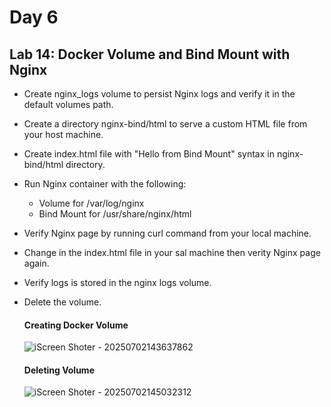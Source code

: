 # Day 6
## Lab 14: Docker Volume and Bind Mount with Nginx
- Create nginx_logs volume to persist Nginx logs and verify it in the default volumes path.
- Create a directory nginx-bind/html to serve a custom HTML file from your host machine.
- Create index.html file with "Hello from Bind Mount" syntax in nginx-bind/html directory.
- Run Nginx container with the following:
  - Volume for /var/log/nginx
  - Bind Mount for /usr/share/nginx/html
- Verify Nginx page by running curl command from your local machine.
- Change in the index.html file in your sal machine then verity Nginx page again.
- Verify logs is stored in the nginx logs volume.
- Delete the volume.


  #### Creating Docker Volume


  ![iScreen Shoter - 20250702143637862](https://github.com/user-attachments/assets/b5a44fc7-57b8-4171-8b57-1ab8392475e6)




  #### Deleting Volume 

  ![iScreen Shoter - 20250702145032312](https://github.com/user-attachments/assets/7e95fc49-e323-40a1-be9d-2659271848a5)
